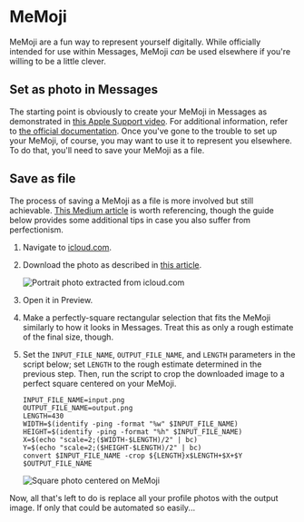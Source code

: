 # MeMoji

MeMoji are a fun way to represent yourself digitally. While officially intended for use within Messages, MeMoji *can* be used elsewhere if you're willing to be a little clever.

## Set as photo in Messages

The starting point is obviously to create your MeMoji in Messages as demonstrated in [this Apple Support video](https://www.youtube.com/watch?v=-4n7YbupSlY). For additional information, refer to [the official documentation](https://support.apple.com/en-us/HT208986). Once you've gone to the trouble to set up your MeMoji, of course, you may want to use it to represent you elsewhere. To do that, you'll need to save your MeMoji as a file.

## Save as file

The process of saving a MeMoji as a file is more involved but still achievable. [This Medium article](https://medium.com/@matheusmaus/how-to-have-your-memoji-as-your-profile-picture-cca06cdc8cbb) is worth referencing, though the guide below provides some additional tips in case you also suffer from perfectionism.

1. Navigate to [icloud.com](https://icloud.com).
2. Download the photo as described in [this article](https://medium.com/@matheusmaus/how-to-have-your-memoji-as-your-profile-picture-cca06cdc8cbb).

    ![Portrait photo extracted from icloud.com](/photos/input.png)

3. Open it in Preview.
4. Make a perfectly-square rectangular selection that fits the MeMoji similarly to how it looks in Messages. Treat this as only a rough estimate of the final size, though.
5. Set the `INPUT_FILE_NAME`, `OUTPUT_FILE_NAME`, and `LENGTH` parameters in the script below; set `LENGTH` to the rough estimate determined in the previous step. Then, run the script to crop the downloaded image to a perfect square centered on your MeMoji.

   ```shell
   INPUT_FILE_NAME=input.png
   OUTPUT_FILE_NAME=output.png
   LENGTH=430
   WIDTH=$(identify -ping -format "%w" $INPUT_FILE_NAME)
   HEIGHT=$(identify -ping -format "%h" $INPUT_FILE_NAME)
   X=$(echo "scale=2;($WIDTH-$LENGTH)/2" | bc)
   Y=$(echo "scale=2;($HEIGHT-$LENGTH)/2" | bc)            
   convert $INPUT_FILE_NAME -crop ${LENGTH}x$LENGTH+$X+$Y $OUTPUT_FILE_NAME
   ```

   ![Square photo centered on MeMoji](/photos/output.png)

Now, all that's left to do is replace all your profile photos with the output image. If only that could be automated so easily...
